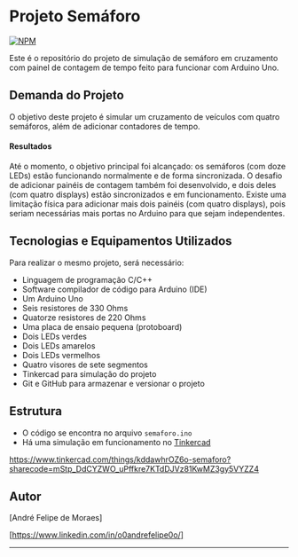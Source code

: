 # Projeto Semáforo
[![NPM](https://www.tinkercad.com/assets_fe_lt1irg/js/tinkercad-frontend/assets/images/navigation/nav_ipad_2.svg)](https://www.tinkercad.com/things/kddawhrOZ6o-semaforo?sharecode=mStp_DdCYZWO_uPffkre7KTdDJVz81KwMZ3gy5VYZZ4)

Este é o repositório do projeto de simulação de semáforo em cruzamento com painel de contagem de tempo feito para funcionar com Arduino Uno.

## Demanda do Projeto
O objetivo deste projeto é simular um cruzamento de veículos com quatro semáforos, além de adicionar contadores de tempo.

#### Resultados
Até o momento, o objetivo principal foi alcançado: os semáforos (com doze LEDs) estão funcionando normalmente e de forma sincronizada. O desafio de adicionar painéis de contagem também foi desenvolvido, e dois deles (com quatro displays) estão sincronizados e em funcionamento. Existe uma limitação física para adicionar mais dois painéis (com quatro displays), pois seriam necessárias mais portas no Arduino para que sejam independentes.

## Tecnologias e Equipamentos Utilizados
Para realizar o mesmo projeto, será necessário:

- Linguagem de programação C/C++
- Software compilador de código para Arduino (IDE)
- Um Arduino Uno
- Seis resistores de 330 Ohms
- Quatorze resistores de 220 Ohms
- Uma placa de ensaio pequena (protoboard)
- Dois LEDs verdes
- Dois LEDs amarelos
- Dois LEDs vermelhos
- Quatro visores de sete segmentos
- Tinkercad para simulação do projeto
- Git e GitHub para armazenar e versionar o projeto

## Estrutura
- O código se encontra no arquivo `semaforo.ino`
- Há uma simulação em funcionamento no [Tinkercad](https://www.tinkercad.com/things/kddawhrOZ6o-semaforo?sharecode=mStp_DdCYZWO_uPffkre7KTdDJVz81KwMZ3gy5VYZZ4)

https://www.tinkercad.com/things/kddawhrOZ6o-semaforo?sharecode=mStp_DdCYZWO_uPffkre7KTdDJVz81KwMZ3gy5VYZZ4

## Autor
[André Felipe de Moraes]

[https://www.linkedin.com/in/o0andrefelipe0o/]

---
